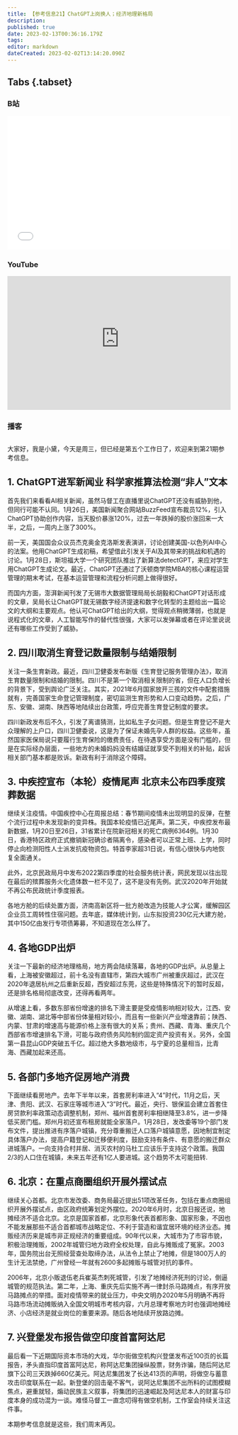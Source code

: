 ```yaml
---
title: 【参考信息21】ChatGPT上岗换人；经济地理新格局
description: 
published: true
date: 2023-02-13T00:36:16.179Z
tags: 
editor: markdown
dateCreated: 2023-02-02T13:14:20.090Z
---
```


## Tabs {.tabset}
### B站
<div style="position: relative; padding: 30% 45%;">
<iframe style="position: absolute; width: 100%; height: 100%; left: 0; top: 0;" src="//player.bilibili.com/player.html?&bvid=BV1Us4y1p7uK&page=1&as_wide=1&high_quality=1&danmaku=1&autoplay=0" scrolling="no" border="0" frameborder="no" framespacing="0" allowfullscreen="true"></iframe>
</div>

### YouTube
<div style="position: relative; padding: 30% 45%;">
<iframe style="position: absolute; top: 0; left: 0; width: 100%; height: 100%;" src="https://www.youtube-nocookie.com/embed/SOVAuk3wTNU" title="YouTube video player" frameborder="0" allow="accelerometer; autoplay; clipboard-write; encrypted-media; gyroscope; picture-in-picture" allowfullscreen></iframe>
</div>
  
### 播客
<div class="podcast-player"></div>

## 

大家好，我是小黛，今天是周三，但已经是第五个工作日了，欢迎来到第21期参考信息。

## 1. ChatGPT进军新闻业 科学家推算法检测“非人”文本

首先我们来看看AI相关新闻，虽然马督工在直播里说ChatGPT还没有威胁到他，但同行可能不认同。1月26日，美国新闻聚合网站BuzzFeed宣布裁员12%，引入ChatGPT协助创作内容，当天股价暴涨120%，过去一年跌掉的股价涨回来一大半，之后，一周内上涨了300%。

前一天，美国国会众议员杰克奥金克洛斯发表演讲，讨论创建美国-以色列AI中心的法案。他用ChatGPT生成初稿，希望借此引发关于AI及其带来的挑战和机遇的讨论。1月28日，斯坦福大学一个研究团队推出了新算法detectGPT，来应对学生用ChatGPT生成论文。最近，ChatGPT还通过了沃顿商学院MBA的核心课程运营管理的期末考试，在基本运营管理和流程分析问题上做得很好。

而国内方面，澎湃新闻刊发了无锡市大数据管理局局长胡毅和ChatGPT对话形成的文章，吴局长让ChatGPT就无锡数字经济提速和数字化转型的主题给出一篇论文的大纲和主要观点。他认可ChatGPT给出的大纲，觉得观点稍微薄弱，也就是说程式化的文章，人工智能写作的替代性很强，大家可以发弹幕或者在评论里说说还有哪些工作受到了威胁。

## 2. 四川取消生育登记数量限制与结婚限制

关注一条生育新政。最近，四川卫健委发布新版《生育登记服务管理办法》，取消生育数量限制和结婚的限制。四川不是第一个取消相关限制的省，但在人口负增长的背景下，受到舆论广泛关注。其实，2021年6月国家放开三孩的文件中配套措施就有，完善国家生命登记管理制度，密切监测生育形势和人口变动趋势。之后，广东、安徽、湖南、陕西等地陆续出台政策，呼应完善生育登记制度的要求。

四川新政发布后不久，引发了离谱猜测，比如私生子女问题。但是生育登记不是大众理解的上户口，四川卫健委说，这是为了保证未婚先孕人群的权益。这些年，虽然国家医保局说只要履行生育保险的缴费责任，在待遇享受方面是没有门槛的，但是在实际经办层面，一些地方的未婚妈妈没有结婚证就享受不到相关的补贴，起诉相关部门基本都是败诉。新政有利于消除这个障碍。

## 3. 中疾控宣布（本轮）疫情尾声 北京未公布四季度殡葬数据

继续关注疫情。中国疾控中心在周报总结：春节期间疫情未出现明显的反弹，在整个流行过程中未发现新的变异株。我国本轮疫情已近尾声。第二天，中疾控发布最新数据，1月20日至26日，31省累计在院新冠相关的死亡病例6364例。1月30日，香港特区政府正式撤销新冠确诊者隔离令，感染者可以正常上班、上学，同时停止向检测阳性人士派发抗疫物资包。特首李家超31日说，有信心很快与内地恢复全面通关。

此外，北京民政局月中发布2022第四季度的社会服务统计表，网民发现以往出现在最后的殡葬服务火化遗体数一栏不见了，这不是没有先例。武汉2020年开始就不再公布民政统计季度报表。

各地方舱的后续处置方面，济南高新区将一批方舱改造为技能人才公寓，缓解园区企业员工周转性住宿问题。去年底，媒体统计到，山东拟投资230亿元大建方舱，其中150亿由发行专项债筹募，不知道现在怎么样了。

## 4. 各地GDP出炉

关注一下最新的经济地理格局，地方两会陆续落幕，各地的GDP出炉。从总量上看，上海被安徽超过，前十名没有直辖市，第四大城市广州被重庆超过，武汉在2020年退居杭州之后重新反超，西安超过东莞，这些是特殊情况下的暂时反超，还是排名格局彻底改变，还得再看两年。

从增速上看，多数东部省份增速的排名下滑主要是受疫情影响相对较大，江西、安徽、湖南、湖北等中部省份体量相对较小，而且有一些新兴产业增速靠前；陕西、内蒙、甘肃的增速高与能源价格上涨有很大的关系；贵州、西藏、青海、重庆几个西部省市增速排名下滑，可能与政府债务风险制约固定资产投资有关。另外，全国第一县昆山GDP突破五千亿。超过绝大多数地级市，与宁夏的总量相当，比青海、西藏加起来还高。

## 5. 各部门多地齐促房地产消费

下面继续看房地产。去年下半年以来，首套房利率进入“4”时代，11月之后，天津、贵阳、武汉、石家庄等城市进入“3”时代。最近，央行、银保监会建立首套住房贷款利率政策动态调整机制，郑州、福州首套房利率相继降至3.8%，进一步降低买房门槛。郑州月初还宣布租房就能全家落户。1月28日，发改委等19个部门发布文件，提出推进有序落户城镇，充分尊重搬迁人口落户城镇意愿，因地制宜制定具体落户办法，提高户籍登记和迁移便利度，鼓励支持有条件、有意愿的搬迁群众进城落户。一向支持合村并居、消灭农村的马杜工应该乐于支持这个政策。我国2/3的人口住在城镇，未来五年还有1亿人要进城。这个趋势不太可能扭转.

## 6. 北京：在重点商圈组织开展外摆试点

继续关心首都。北京市发改委、商务局最近提出51项改革任务，包括在重点商圈组织开展外摆试点，由区政府统筹划定外摆位。2020年6月时，北京日报还说，地摊经济不适合北京。北京是国家首都，北京形象代表首都形象、国家形象，不因也不能发展那些不适合首都城市战略定位、不利于营造和谐宜居环境的经济业态。摊贩经济历来是城市非正规经济的重要组成。90年代以来，大城市为了市容市貌，积极治理摊贩，2002年城管归地方政府全权处理，自此与摊贩成了冤家。2003年，国务院出台无照经营查处取缔办法，从法令上禁止了地摊，但是1800万人的生计无法禁绝，广州曾经一年就有2600多起摊贩与城管对抗的事件。

2006年，北京小贩退伍老兵崔英杰刺死城管，引发了地摊经济死刑的讨论，倒逼城管的规范执法。第二年，上海、重庆先后实施不再一律封杀马路摊点，有序开放马路摊点的举措。面对疫情带来的就业压力，中央文明办2020年5月明确不再将马路市场流动摊贩纳入全国文明城市考核内容，六月总理考察地方时也强调地摊经济、小店经济是就业岗位的重要来源。随后各地陆续开放路边摊。

## 7. 兴登堡发布报告做空印度首富阿达尼

最后看一下近期国际资本市场的大戏，华尔街做空机构兴登堡发布近100页的长篇报告，矛头直指印度首富阿达尼，称阿达尼集团操纵股票，财务诈骗，随后阿达尼旗下公司三天跌掉660亿美元。阿达尼集团发了长达413页的声明，将做空与蓄意攻击印度联系在一起。新登堡的回击毫不客气，说阿达尼集团不出所料的试图模糊焦点，避重就轻，煽动民族主义叙事，将集团的迅速崛起及阿达尼本人的财富与印度本身的成功混为一谈。难怪马督工一直念叨得有做空机制，工作室会持续关注这件事。

本期参考信息就是这些，我们周末再见。